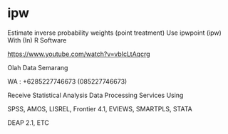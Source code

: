 # ipw
Estimate inverse probability weights (point treatment) Use ipwpoint (ipw) With (In) R Software

https://www.youtube.com/watch?v=vbIcLtAqcrg

Olah Data Semarang

WA : +6285227746673 (085227746673)

Receive Statistical Analysis Data Processing Services Using

SPSS, AMOS, LISREL, Frontier 4.1, EVIEWS, SMARTPLS, STATA

DEAP 2.1, ETC
